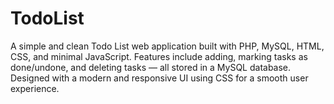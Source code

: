 # TodoList
A simple and clean Todo List web application built with PHP, MySQL, HTML, CSS, and minimal JavaScript. Features include adding, marking tasks as done/undone, and deleting tasks — all stored in a MySQL database. Designed with a modern and responsive UI using CSS for a smooth user experience.
